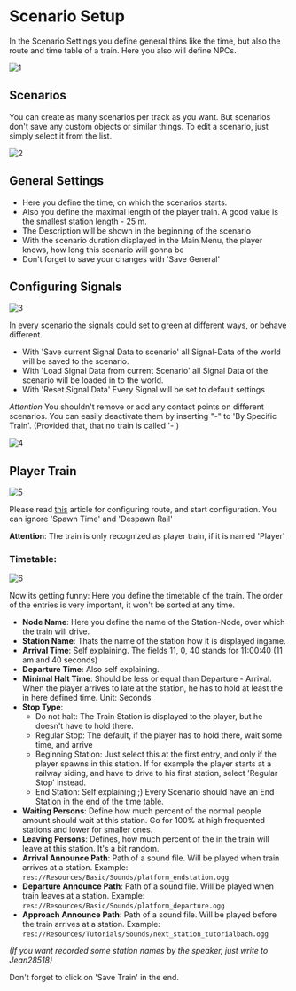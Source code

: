 # Scenario Setup

In the Scenario Settings you define general thins like the time, but also the route and time table of a train.
Here you also will define NPCs. 

![1](https://github.com/Jean28518/Libre-TrainSim/blob/master/Documentation/Images/ScenarioSettings/1.png)

## Scenarios
You can create as many scenarios per track as you want. But scenarios don't save any custom objects or similar things. 
To edit a scenario, just simply select it from the list.

![2](https://github.com/Jean28518/Libre-TrainSim/blob/master/Documentation/Images/ScenarioSettings/2.png)

## General Settings
- Here you define the time, on which the scenarios starts. 
- Also you define the maximal length of the player train. A good value is the smallest station length - 25 m.
- The Description will be shown in the beginning of the scenario
- With the scenario duration displayed in the Main Menu, the player knows, how long this scenario will gonna be
- Don't forget to save your changes with 'Save General'

## Configuring Signals

![3](https://github.com/Jean28518/Libre-TrainSim/blob/master/Documentation/Images/ScenarioSettings/3.png)

In every scenario the signals could set to green at different ways, or behave different. 
- With 'Save current Signal Data to scenario' all Signal-Data of the world will be saved to the scenario.
- With 'Load Signal Data from current Scenario' all Signal Data of the scenario will be loaded in to the world.
- With 'Reset Signal Data' Every Signal will be set to default settings

*Attention*
You shouldn't remove or add any contact points on different scenarios. You can easily deactivate them by inserting "-" to 'By Specific Train'. (Provided that, that no train is called '-')

![4](https://github.com/Jean28518/Libre-TrainSim/blob/master/Documentation/Images/ScenarioSettings/4.png)



## Player Train

![5](https://github.com/Jean28518/Libre-TrainSim/blob/master/Documentation/Images/ScenarioSettings/5.png)

Please read [this](https://github.com/Jean28518/Libre-TrainSim/wiki/Testing-your-Track) article for configuring route, and start configuration. You can ignore 'Spawn Time' and 'Despawn Rail'

**Attention**: The train is only recognized as player train, if it is named 'Player'

### Timetable:

![6](https://github.com/Jean28518/Libre-TrainSim/blob/master/Documentation/Images/ScenarioSettings/6.png)

Now its getting funny: Here you define the timetable of the train. The order of the entries is very important, it won't be sorted at any time. 
- **Node Name**: Here you define the name of the Station-Node, over which the train will drive.
- **Station Name**: Thats the name of the station how it is displayed ingame.
- **Arrival Time**: Self explaining. The fields 11, 0, 40 stands for 11:00:40 (11 am and 40 seconds)
- **Departure Time**: Also self explaining. 
- **Minimal Halt Time**: Should be less or equal than Departure - Arrival. When the player arrives to late at the station, he has to hold at least the in here defined time. Unit: Seconds
- **Stop Type**:
    - Do not halt: The Train Station is displayed to the player, but he doesn't have to hold there.
    - Regular Stop: The default, if the player has to hold there, wait some time, and arrive
    - Beginning Station: Just select this at the first entry, and only if the player spawns in this station. If for example the player starts at a railway siding, and have to drive to his first station, select 'Regular Stop' instead.
    - End Station: Self explaining ;) Every Scenario should have an End Station in the end of the time table.
- **Waiting Persons**: Define how much percent of the normal people amount should wait at this station. Go for 100% at high frequented stations and lower for smaller ones.
- **Leaving Persons**: Defines, how much percent of the in the train will leave at this station. It's a bit random. 
- **Arrival Announce Path**: Path of a sound file. Will be played when train arrives at a station. Example: `res://Resources/Basic/Sounds/platform_endstation.ogg`
- **Departure Announce Path**: Path of a sound file. Will be played when train leaves at a station. Example: `res://Resources/Basic/Sounds/platform_departure.ogg`
- **Approach Announce Path**: Path of a sound file. Will be played before the train arrives at a station. Example: `res://Resources/Tutorials/Sounds/next_station_tutorialbach.ogg`

*(If you want recorded some station names by the speaker, just write to Jean28518)*

Don't forget to click on 'Save Train' in the end.